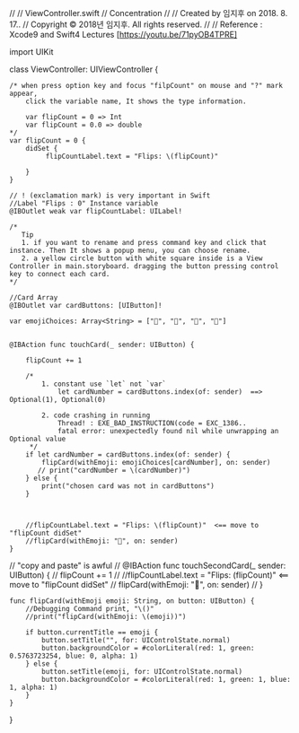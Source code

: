 //
//  ViewController.swift
//  Concentration
//
//  Created by 임지후 on 2018. 8. 17..
//  Copyright © 2018년 임지후. All rights reserved.
//
//  Reference :  Xcode9 and Swift4 Lectures [https://youtu.be/71pyOB4TPRE]

import UIKit

class ViewController: UIViewController {

    /* when press option key and focus "filpCount" on mouse and "?" mark appear,
        click the variable name, It shows the type information.
 
        var flipCount = 0 => Int
        var flipCount = 0.0 => double
    */
    var flipCount = 0 {
        didSet {
             flipCountLabel.text = "Flips: \(flipCount)"
            
        }
    }
    
    // ! (exclamation mark) is very important in Swift
    //Label "Flips : 0" Instance variable
    @IBOutlet weak var flipCountLabel: UILabel!
    
    /*
       Tip
       1. if you want to rename and press command key and click that instance. Then It shows a popup menu, you can choose rename.
       2. a yellow circle button with white square inside is a View Controller in main.storyboard. dragging the button pressing control key to connect each card.
    */
    
    //Card Array
    @IBOutlet var cardButtons: [UIButton]!
    
    var emojiChoices: Array<String> = ["🎃", "👻", "🎃", "👻"]
    
    
    @IBAction func touchCard(_ sender: UIButton) {
        
        flipCount += 1
        
        /*
            1. constant use `let` not `var`
                let cardNumber = cardButtons.index(of: sender)  ==> Optional(1), Optional(0)
         
            2. code crashing in running
                Thread! : EXE_BAD_INSTRUCTION(code = EXC_1386..
                fatal error: unexpectedly found nil while unwrapping an Optional value
         */
        if let cardNumber = cardButtons.index(of: sender) {
            flipCard(withEmoji: emojiChoices[cardNumber], on: sender)
           // print("cardNumber = \(cardNumber)")
        } else {
            print("chosen card was not in cardButtons")
        }
        
        
        
        //flipCountLabel.text = "Flips: \(flipCount)"  <== move to "flipCount didSet"
        //flipCard(withEmoji: "👻", on: sender)
    }

//   "copy and paste" is awful
//    @IBAction func touchSecondCard(_ sender: UIButton) {
//        flipCount += 1
//        //flipCountLabel.text = "Flips: \(flipCount)"  <== move to "flipCount didSet"
//        flipCard(withEmoji: "🎃", on: sender)
//    }
    
    func flipCard(withEmoji emoji: String, on button: UIButton) {
        //Debugging Command print, "\()"
        //print("flipCard(withEmoji: \(emoji))")
        
        if button.currentTitle == emoji {
            button.setTitle("", for: UIControlState.normal)
            button.backgroundColor = #colorLiteral(red: 1, green: 0.5763723254, blue: 0, alpha: 1)
        } else {
            button.setTitle(emoji, for: UIControlState.normal)
            button.backgroundColor = #colorLiteral(red: 1, green: 1, blue: 1, alpha: 1)
        }
    }
    
}

